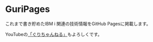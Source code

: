 # GuriPages

これまで書き貯めたIBM i 関連の技術情報をGitHub Pagesに掲載します。

YouTubeの[「ぐりちゃんねる」](https://www.youtube.com/@guricat)もよろしくです。
